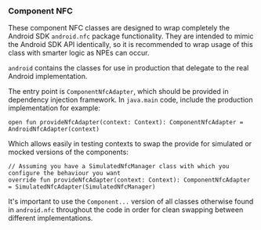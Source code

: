 ### Component NFC
These component NFC classes are designed to wrap completely the Android SDK `android.nfc` package functionality.
They are intended to mimic the Android SDK API identically, so it is recommended to wrap usage of this class with smarter logic as NPEs can occur.

`android` contains the classes for use in production that delegate to the real Android implementation.

The entry point is `ComponentNfcAdapter`, which should be provided in dependency injection framework.
In `java.main` code, include the production implementation for example:

```
open fun provideNfcAdapter(context: Context): ComponentNfcAdapter = AndroidNfcAdapter(context)
```

Which allows easily in testing contexts to swap the provide for simulated or mocked versions of the components:
```
// Assuming you have a SimulatedNfcManager class with which you configure the behaviour you want
override fun provideNfcAdapter(context: Context): ComponentNfcAdapter = SimulatedNfcAdapter(SimulatedNfcManager)
```

It's important to use the `Component...` version of all classes otherwise found in `android.nfc` throughout the code in order for clean swapping between different implementations.
